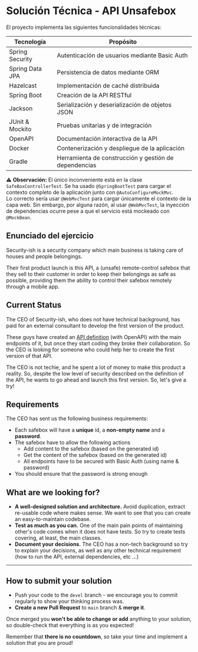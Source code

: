# Solución Técnica - API Unsafebox

El proyecto implementa las siguientes funcionalidades técnicas:

| Tecnología       | Propósito                                                              |
|------------------|-------------------------------------------------------------------------|
| Spring Security  | Autenticación de usuarios mediante Basic Auth                          |
| Spring Data JPA  | Persistencia de datos mediante ORM                                     |
| Hazelcast        | Implementación de caché distribuida                                    |
| Spring Boot      | Creación de la API RESTful                                             |
| Jackson          | Serialización y deserialización de objetos JSON                        |
| JUnit & Mockito  | Pruebas unitarias y de integración                                     |
| OpenAPI          | Documentación interactiva de la API                                    |
| Docker           | Contenerización y despliegue de la aplicación                          |
| Gradle           | Herramienta de construcción y gestión de dependencias                  |

⚠️ **Observación:** El único inconveniente está en la clase `SafeBoxControllerTest`. Se ha usado `@SpringBootTest` para cargar el contexto completo de la aplicación junto con `@AutoConfigureMockMvc`.  
Lo correcto sería usar `@WebMvcTest` para cargar únicamente el contexto de la capa web. Sin embargo, por alguna razón, al usar `@WebMvcTest`, la inyección de dependencias ocurre pese a que el servicio está mockeado con `@MockBean`.

## Enunciado del ejercicio

Security-ish is a security company which main business is taking care of
houses and people belongings.

Their first product launch is this API, a (unsafe) remote-control safebox that they sell to their customer in order to
keep their belongings as safe as possible, providing them the ability to control their safebox remotely through a mobile
app.

## Current Status

The CEO of Security-ish, who does not have technical background, has paid for an external consultant to develop the
first version of the product.

These guys have created an [API definition](./open-api.spec.yaml) (with OpenAPI) with the main endpoints of it, but once
they start coding they broke their collaboration. So the CEO is looking for someone who could help her to create the
first version of that API.

The CEO is not techie, and he spent a lot of money to make this product a reality. So, despite the low level of security
described on the definition of the API, he wants to go ahead and launch this first version. So, let's give a try!

## Requirements

The CEO has sent us the following business requirements:

* Each safebox will have a **unique** id, a **non-empty name** and a **password**.
* The safebox have to allow the following actions
    * Add content to the safebox (based on the generated id)
    * Get the content of the safebox (based on the generated id)
    * All endpoints have to be secured with Basic Auth (using name & password)
* You should ensure that the password is strong enough

## What are we looking for?

* **A well-designed solution and architecture.** Avoid duplication, extract re-usable code
  where makes sense. We want to see that you can create an easy-to-maintain codebase.
* **Test as much as you can.** One of the main pain points of maintaining other's code
  comes when it does not have tests. So try to create tests covering, at least, the main classes.
* **Document your decisions**. The CEO has a non-tech background so try to explain your decisions,
  as well as any other technical requirement (how to run the API, external dependencies, etc ...)

---

## How to submit your solution

* Push your code to the `devel` branch - we encourage you to commit regularly to show your thinking process was.
* **Create a new Pull Request** to `main` branch & **merge it**.

Once merged you **won't be able to change or add** anything to your solution, so double-check that everything is as
you expected!

Remember that **there is no countdown**, so take your time and implement a solution that you are proud!
